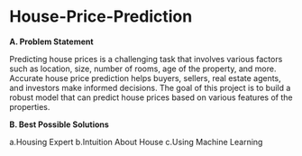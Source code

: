 # House-Price-Prediction
**A. Problem Statement**  

Predicting house prices is a challenging task that involves various factors such as location, size, number of rooms, age of the property, and more. Accurate house price prediction helps buyers, sellers, real estate agents, and investors make informed decisions. The goal of this project is to build a robust model that can predict house prices based on various features of the properties.

**B. Best Possible Solutions**  

a.Housing Expert
b.Intuition About House
c.Using Machine Learning
